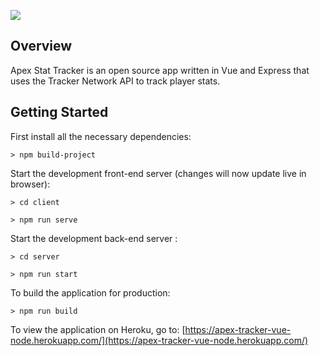 ![](https://res.cloudinary.com/dpwoods/image/upload/v1567181345/img_assets/apex-github.png)

## Overview

Apex Stat Tracker is an open source app written in Vue and Express that uses the Tracker Network API to track player stats. 


## Getting Started

First install all the necessary dependencies:
```
> npm build-project

```

Start the development front-end server (changes will now update live in browser):
```
> cd client

> npm run serve

```


Start the development back-end server :
```
> cd server

> npm run start

```


To build the application for production:
```
> npm run build

```

To view the application on Heroku, go to: [https://apex-tracker-vue-node.herokuapp.com/](https://apex-tracker-vue-node.herokuapp.com/)
